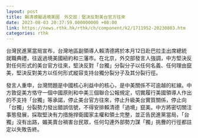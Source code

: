 ```yaml
---
layout: post
title: 賴清德擬過境美國　外交部：堅決反對美台官方往來
date: 2023-08-03 20:37:59.000000000 +08:00
link: https://news.rthk.hk/rthk/ch/component/k2/1711952-20230803.htm
categories: rthk
---
```


台灣民進黨當局宣布，台灣地區副領導人賴清德將於本月12日赴巴拉圭出席總統就職典禮，往返過境美國紐約和三藩市。在北京，外交部發言人強調，中方堅決反對任何形式的美台官方往來，堅決反對「台獨」分裂分子以任何名義、任何理由竄美，堅決反對美方以任何形式縱容支持台獨分裂分子及其分裂行徑。

發言人重申，台灣問題是中國核心利益中的核心，是中美關係不可逾越的紅線。中方敦促美方恪守一個中國原則和中美三個聯合公報規定，切實履行美國領導人作出的不支持「台獨」等承諾，停止美台官方往來，停止升級美台實質關係，停止向「台獨」分裂勢力發出錯誤信號，不得安排賴清德「過境」竄美。中方將密切關注事態發展，採取堅決有力措施捍衛國家主權和領土完整，並正告民進黨當局，「台獨」沒有出路，媚美賣台禍害台民眾，任何勾連外部勢力謀「獨」挑釁的行徑都註定以失敗告終。
